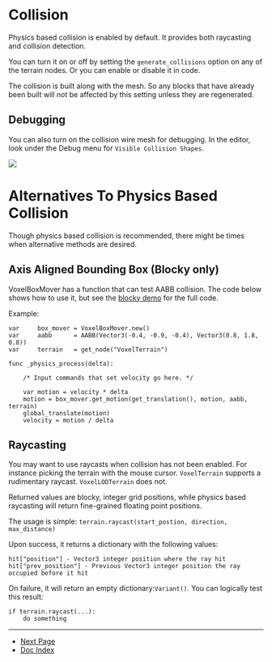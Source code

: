 # Collision

Physics based collision is enabled by default. It provides both raycasting and collision detection.

You can turn it on or off by setting the `generate_collisions` option on any of the terrain nodes. Or you can enable or disable it in code.

The collision is built along with the mesh. So any blocks that have already been built will not be affected by this setting unless they are regenerated.


## Debugging

You can also turn on the collision wire mesh for debugging. In the editor, look under the Debug menu for `Visible Collision Shapes`.

<img src="images/debug-collision-shapes.gif" />



# Alternatives To Physics Based Collision

Though physics based collision is recommended, there might be times when alternative methods are desired. 

## Axis Aligned Bounding Box (Blocky only)

VoxelBoxMover has a function that can test AABB collision. The code below shows how to use it, but see the [blocky demo](https://github.com/Zylann/voxelgame/tree/master/project/blocky_terrain) for the full code.

Example:
```
var 	box_mover = VoxelBoxMover.new()
var 	aabb      = AABB(Vector3(-0.4, -0.9, -0.4), Vector3(0.8, 1.8, 0.8))
var 	terrain   = get_node("VoxelTerrain")

func _physics_process(delta):

	/* Input commands that set velocity go here. */

	var motion = velocity * delta
	motion = box_mover.get_motion(get_translation(), motion, aabb, terrain)
	global_translate(motion)
	velocity = motion / delta
```

## Raycasting 

You may want to use raycasts when collision has not been enabled. For instance picking the terrain with the mouse cursor. `VoxelTerrain` supports a rudimentary raycast. `VoxelLODTerrain` does not.

Returned values are blocky, integer grid positions, while physics based raycasting will return fine-grained floating point positions.

The usage is simple: `terrain.raycast(start_postion, direction, max_distance)`

Upon success, it returns a dictionary with the following values:

```
hit["position"] - Vector3 integer position where the ray hit 
hit["prev_position"] - Previous Vector3 integer position the ray occupied before it hit
```

On failure, it will return an empty dictionary:`Variant()`. You can logically test this result:

```
if terrain.raycast(...): 
	do something
```


---
* [Next Page](06_custom-generator.md)
* [Doc Index](01_get-started.md)
